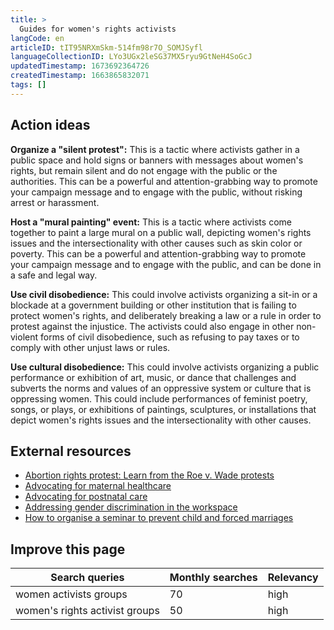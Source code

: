 ```yaml
---
title: >
  Guides for women's rights activists
langCode: en
articleID: tIT95NRXmSkm-514fm98r7O_SOMJSyfl
languageCollectionID: LYo3UGx2leSG37MX5ryu9GtNeH4SoGcJ
updatedTimestamp: 1673692364726
createdTimestamp: 1663865832071
tags: []
---
```


## Action ideas

**Organize a "silent protest":** This is a tactic where activists gather in a public space and hold signs or banners with messages about women's rights, but remain silent and do not engage with the public or the authorities. This can be a powerful and attention-grabbing way to promote your campaign message and to engage with the public, without risking arrest or harassment.

**Host a "mural painting" event:** This is a tactic where activists come together to paint a large mural on a public wall, depicting women's rights issues and the intersectionality with other causes such as skin color or poverty. This can be a powerful and attention-grabbing way to promote your campaign message and to engage with the public, and can be done in a safe and legal way.

**Use civil disobedience:** This could involve activists organizing a sit-in or a blockade at a government building or other institution that is failing to protect women's rights, and deliberately breaking a law or a rule in order to protest against the injustice. The activists could also engage in other non-violent forms of civil disobedience, such as refusing to pay taxes or to comply with other unjust laws or rules.

**Use cultural disobedience:** This could involve activists organizing a public performance or exhibition of art, music, or dance that challenges and subverts the norms and values of an oppressive system or culture that is oppressing women. This could include performances of feminist poetry, songs, or plays, or exhibitions of paintings, sculptures, or installations that depict women's rights issues and the intersectionality with other causes.

## External resources

-   [Abortion rights protest: Learn from the Roe v. Wade protests](/campaigns/Roe-v-Wade)
-   [Advocating for maternal healthcare](/campaigns/maternal_health)
-   [Advocating for postnatal care](/campaigns/postnatal_care)
-   [Addressing gender discrimination in the workspace](/campaigns/gender-workspace)
-   [How to organise a seminar to prevent child and forced marriages](/campaigns/forced-mariages)

## Improve this page

<div><table><thead><tr><th>Search queries</th><th>Monthly searches</th><th>Relevancy</th></tr></thead><tbody><tr><td>women activists groups</td><td>70</td><td>high</td></tr><tr><td>women's rights activist groups</td><td>50</td><td>high</td></tr></tbody></table></div>